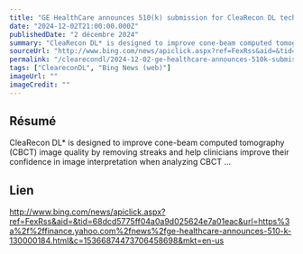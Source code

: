```yaml
---
title: "GE HealthCare announces 510(k) submission for CleaRecon DL technology designed to improve image quality in the interventional suite with AI-based reconstruction"
date: "2024-12-02T21:00:00.000Z"
publishedDate: "2 décembre 2024"
summary: "CleaRecon DL* is designed to improve cone-beam computed tomography (CBCT) image quality by removing streaks and help clinicians improve their confidence in image interpretation when analyzing CBCT ..."
sourceUrl: "http://www.bing.com/news/apiclick.aspx?ref=FexRss&aid=&tid=68dcd5775ff04a0a9d025624e7a01eac&url=https%3a%2f%2ffinance.yahoo.com%2fnews%2fge-healthcare-announces-510-k-130000184.html&c=15366874473706458698&mkt=en-us"
permalink: "/clearecondl/2024-12-02-ge-healthcare-announces-510k-submission-for-clearecon-dl-technology-designed-to-"
tags: ["CleareconDL", "Bing News (web)"]
imageUrl: ""
imageCredit: ""
---
```


## Résumé

CleaRecon DL* is designed to improve cone-beam computed tomography (CBCT) image quality by removing streaks and help clinicians improve their confidence in image interpretation when analyzing CBCT ...

## Lien

http://www.bing.com/news/apiclick.aspx?ref=FexRss&aid=&tid=68dcd5775ff04a0a9d025624e7a01eac&url=https%3a%2f%2ffinance.yahoo.com%2fnews%2fge-healthcare-announces-510-k-130000184.html&c=15366874473706458698&mkt=en-us
